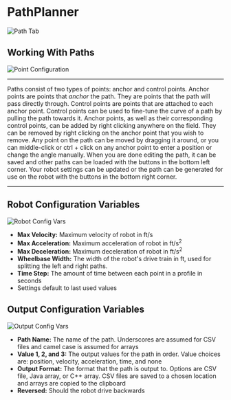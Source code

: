 # PathPlanner
![Path Tab](https://imgur.com/bNU6MyP.png)
## Working With Paths
![Point Configuration](https://i.imgur.com/qTkPp0u.png)

---
Paths consist of two types of points: anchor and control points. Anchor points are points that *anchor* the path. They are points that the path will pass directly through. Control points are points that are attached to each anchor point. Control points can be used to fine-tune the curve of a path by pulling the path towards it. Anchor points, as well as their corresponding control points, can be added by right clicking anywhere on the field. They can be removed by right clicking on the anchor point that you wish to remove. Any point on the path can be moved by dragging it around, or you can middle-click or ctrl + click on any anchor point to enter a position or change the angle manually. When you are done editing the path, it can be saved and other paths can be loaded with the buttons in the bottom left corner. Your robot settings can be updated or the path can be generated for use on the robot with the buttons in the bottom right corner.

---
## Robot Configuration Variables
![Robot Config Vars](https://i.imgur.com/LTjfwXG.png)
* **Max Velocity:** Maximum velocity of robot in ft/s
* **Max Acceleration:** Maximum acceleration of robot in ft/s<sup>2</sup>
* **Max Deceleration:** Maximum deceleration of robot in ft/s<sup>2</sup>
* **Wheelbase Width:** The width of the robot's drive train in ft, used for splitting the left and right paths.
* **Time Step:** The amount of time between each point in a profile in seconds
* Settings default to last used values

## Output Configuration Variables
![Output Config Vars](https://i.imgur.com/lfQ1jVw.png)
* **Path Name:** The name of the path. Underscores are assumed for CSV files and camel case is assumed for arrays
* **Value 1, 2, and 3:** The output values for the path in order. Value choices are: position, velocity, acceleration, time, and none
* **Output Format:** The format that the path is output to. Options are CSV file, Java array, or C++ array. CSV files are saved to a chosen location and arrays are copied to the clipboard
* **Reversed:** Should the robot drive backwards
